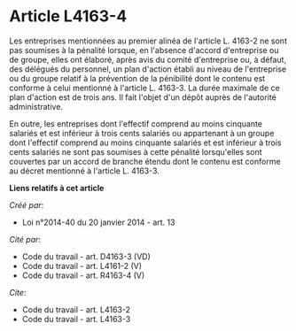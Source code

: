 # Article L4163-4

Les entreprises mentionnées au premier alinéa de l'article L. 4163-2 ne sont pas soumises à la pénalité lorsque, en l'absence
d'accord d'entreprise ou de groupe, elles ont élaboré, après avis du comité d'entreprise ou, à défaut, des délégués du
personnel, un plan d'action établi au niveau de l'entreprise ou du groupe relatif à la prévention de la pénibilité dont le
contenu est conforme à celui mentionné à l'article L. 4163-3. La durée maximale de ce plan d'action est de trois ans. Il fait
l'objet d'un dépôt auprès de l'autorité administrative. 

En outre, les entreprises dont l'effectif comprend au moins cinquante salariés et est inférieur à trois cents salariés ou
appartenant à un groupe dont l'effectif comprend au moins cinquante salariés et est inférieur à trois cents salariés ne sont
pas soumises à cette pénalité lorsqu'elles sont couvertes par un accord de branche étendu dont le contenu est conforme au
décret mentionné à l'article L. 4163-3.

**Liens relatifs à cet article**

_Créé par_:

  - Loi n°2014-40 du 20 janvier 2014 - art. 13

_Cité par_:

  - Code du travail - art. D4163-3 (VD)
  - Code du travail - art. L4161-2 (V)
  - Code du travail - art. R4163-4 (V)

_Cite_:

  - Code du travail - art. L4163-2
  - Code du travail - art. L4163-3
